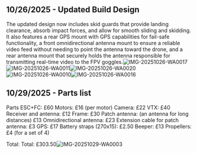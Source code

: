 <!--
  ===================    !!READ THIS NOTICE!!   ====================
  DO NOT edit this file manually. Your changes WILL BE OVERWRITTEN!
  This journal is auto generated and updated by Hack Club Blueprint.
  To edit this file, please edit your journal entries on Blueprint.
  ==================================================================
-->

## 10/26/2025 - Updated Build Design  

The updated design now includes skid guards that provide landing clearance, absorb impact forces, and allow for smooth sliding and skidding. It also features a rear GPS mount with GPS capabilities for fail-safe functionality, a front omnidirectional antenna mount to ensure a reliable video feed without needing to point the antenna toward the drone, and a rear antenna mount that securely holds the antenna responsible for transmitting real-time video to the FPV goggles.![IMG-20251026-WA0017](https://blueprint.hackclub.com/user-attachments/blobs/proxy/eyJfcmFpbHMiOnsiZGF0YSI6NTcxNSwicHVyIjoiYmxvYl9pZCJ9fQ==--908907c27b24d0eebe8c3494c1c63008da4e0be4/IMG-20251026-WA0017.jpg)
![IMG-20251026-WA0011](https://blueprint.hackclub.com/user-attachments/blobs/proxy/eyJfcmFpbHMiOnsiZGF0YSI6NTcxNiwicHVyIjoiYmxvYl9pZCJ9fQ==--dac8f70081590fd62e162897c6a7b24c4002e7c5/IMG-20251026-WA0011.jpg)![IMG-20251026-WA0020](/user-attachments/blobs/proxy/eyJfcmFpbHMiOnsiZGF0YSI6NTcxOCwicHVyIjoiYmxvYl9pZCJ9fQ==--a9ac9b0afa0ec16a3795008f9bb1fc55d41b56f2/IMG-20251026-WA0020.jpg)![IMG-20251026-WA0010](/user-attachments/blobs/proxy/eyJfcmFpbHMiOnsiZGF0YSI6NTcxOSwicHVyIjoiYmxvYl9pZCJ9fQ==--cef4d342cbde48d0c86e09ba7963064280a3d195/IMG-20251026-WA0010.jpg)![IMG-20251026-WA0016](/user-attachments/blobs/proxy/eyJfcmFpbHMiOnsiZGF0YSI6NTcxNywicHVyIjoiYmxvYl9pZCJ9fQ==--2e28f5d6bc8d1bfdef15f557d1b8d22ebc8bae5f/IMG-20251026-WA0016.jpg)
  

## 10/29/2025 - Parts list  

Parts
ESC+FC: £60
Motors: £16 (per motor)
Camera: £22
VTX: £40
Receiver and antenna: £12
Frame: £30
Patch antenna: (an antenna for long distances) £13
Omnidirectional antenna: £23
Extension cable for patch antenna: £3
GPS: £17
Battery straps (270x15): £2.50
Beeper: £13
Propellers: £4 (for a set of 4)

Total: Total: £303.50![IMG-20251029-WA0003](https://blueprint.hackclub.com/user-attachments/blobs/proxy/eyJfcmFpbHMiOnsiZGF0YSI6NjQ5MCwicHVyIjoiYmxvYl9pZCJ9fQ==--37206260fef95180a50274399fcac08a3f2203dd/IMG-20251029-WA0003.jpg)
  

